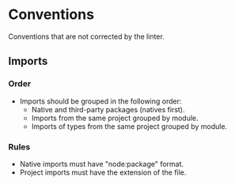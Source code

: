 # Conventions

Conventions that are not corrected by the linter.

## Imports

### Order

-   Imports should be grouped in the following order:
    -   Native and third-party packages (natives first).
    -   Imports from the same project grouped by module.
    -   Imports of types from the same project grouped by module.

### Rules

-   Native imports must have "node:package" format.
-   Project imports must have the extension of the file.
